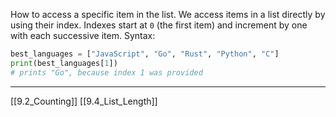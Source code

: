 How to access a specific item in the list.
We access items in a list directly by using their index. 
Indexes start at `0` (the first item) and increment by one with each successive item.
Syntax:

``` python
best_languages = ["JavaScript", "Go", "Rust", "Python", "C"]
print(best_languages[1])
# prints "Go", because index 1 was provided
```

---
[[9.2_Counting]]
[[9.4_List_Length]]